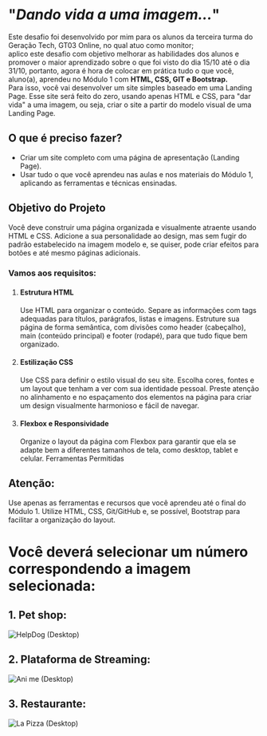 # "_Dando vida a uma imagem..._"
<p> Este desafio foi desenvolvido por mim para os alunos da terceira turma do Geração Tech, GT03 Online, no qual atuo como monitor;<br>
 aplico este desafio com objetivo melhorar as habilidades dos alunos e promover o maior aprendizado sobre o que foi visto do dia 15/10 até o dia 31/10, portanto, agora é hora de colocar em prática tudo o que você, aluno(a), aprendeu no Módulo 1 com <strong>HTML, CSS, GIT e Bootstrap.</strong>
 <br>Para isso, você vai desenvolver um site simples baseado em uma Landing Page. Esse site será feito do zero, usando apenas HTML e CSS, para "dar vida" a uma imagem, ou seja, criar o site a partir do modelo visual de uma Landing Page.</p>

<h2>O que é preciso fazer?</h2>
<ul>
  <li>
     Criar um site completo com uma página de apresentação (Landing Page).
  </li>
  <li>
    Usar tudo o que você aprendeu nas aulas e nos materiais do Módulo 1, aplicando as ferramentas e técnicas ensinadas.
 </li>
</ul>

<h2>Objetivo do Projeto</h2>
<p>Você deve construir uma página organizada e visualmente atraente usando HTML e CSS. Adicione a sua personalidade ao design, mas sem fugir do padrão estabelecido na imagem modelo e, se quiser, pode criar efeitos para botões e até mesmo páginas adicionais.</p>
<h3>Vamos aos requisitos:</h3> 

<ol>
 <li>

<h4>Estrutura HTML</h4>
<p>Use HTML para organizar o conteúdo.
Separe as informações com tags adequadas para títulos, parágrafos, listas e imagens.
Estruture sua página de forma semântica, com divisões como header (cabeçalho), main (conteúdo principal) e footer (rodapé), para que tudo fique bem organizado.</p>
 </li>
 
 <li>
 <h4>Estilização CSS</h4>
<p>Use CSS para definir o estilo visual do seu site.
Escolha cores, fontes e um layout que tenham a ver com sua identidade pessoal.
Preste atenção no alinhamento e no espaçamento dos elementos na página para criar um design visualmente harmonioso e fácil de navegar.</p>
 </li>

 <li>
<h4>Flexbox e Responsividade</h4>

<p>Organize o layout da página com Flexbox para garantir que ela se adapte bem a diferentes tamanhos de tela, como desktop, tablet e celular.
Ferramentas Permitidas</p>
 </li>
 
</ol>

<h2>Atenção:</h2>
<p>Use apenas as ferramentas e recursos que você aprendeu até o final do Módulo 1.
Utilize HTML, CSS, Git/GitHub e, se possível, Bootstrap para facilitar a organização do layout.</p>

<h1><strong>Você deverá selecionar um número correspondendo a imagem selecionada:</strong></h1>


<h2>1. Pet shop:</h2>

 ![HelpDog (Desktop)](https://github.com/user-attachments/assets/d2f55f75-25a5-49fa-b34d-7c99bc455411)

<h2>2. Plataforma de Streaming:</h2>

 ![Ani me (Desktop)](https://github.com/user-attachments/assets/c1763fb9-6cad-403a-9a14-d8df885ea506)

<h2>3. Restaurante:</h2>

 ![La Pizza (Desktop)](https://github.com/user-attachments/assets/bbd0634b-619c-43da-be1f-50b25c40ac48)


